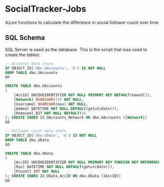 # SocialTracker-Jobs
Azure functions to calculate the difference in social follower count over time


## SQL Schema
SQL Server is used as the database. This is the script that was used to create the tables:

``` sql
-- Accounts data store
IF OBJECT_ID('dbo.UAccounts', 'U') IS NOT NULL
DROP TABLE dbo.UAccounts
GO

CREATE TABLE dbo.UAccounts
(
    [AccID] UNIQUEIDENTIFIER NOT NULL PRIMARY KEY DEFAULT(newid()),
    [Network] NVARCHAR(15) NOT NULL,
    [Username] NVARCHAR(max) NOT NULL,
    [Added] DATETIME NOT NULL DEFAULT(getutcdate()),
    [Removed] BIT NOT NULL DEFAULT(0)
); CREATE INDEX IX_UAccounts_Network ON dbo.UAccounts ([Network])
GO

-- Follower count data store
IF OBJECT_ID('dbo.UData', 'U') IS NOT NULL
DROP TABLE dbo.UData
GO

CREATE TABLE dbo.UData
(
    [AccID] UNIQUEIDENTIFIER NOT NULL PRIMARY KEY FOREIGN KEY REFERENCES UAccounts (AccID),
    [Run] DATETIME NOT NULL DEFAULT(getutcdate()),
    [FCount] INT NOT NULL
); CREATE INDEX IX_UData_AccID ON dbo.UData ([AccID])
GO
```